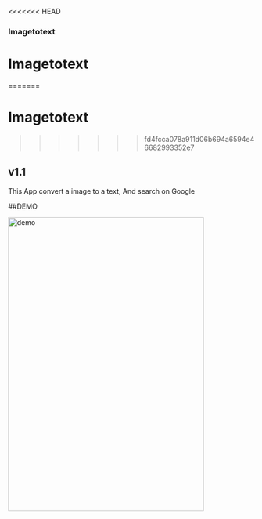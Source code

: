 <<<<<<< HEAD

### Imagetotext

# Imagetotext

=======
# Imagetotext
>>>>>>> fd4fcca078a911d06b694a6594e46682993352e7
## v1.1
This App convert a image to a text, And search on Google

##DEMO

<img src=".gif" alt="demo" width="400" height="600">
